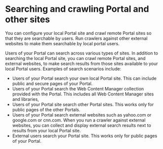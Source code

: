 # Searching and crawling Portal and other sites

You can configure your local Portal site and crawl remote Portal sites so that they are searchable by users. Run crawlers against other external websites to make them searchable by local portal users.

Users of your Portal can search across various types of sites. In addition to searching the local Portal site, you can crawl remote Portal sites, and external websites, to make search results from those sites available to your local Portal users. Examples of search scenarios include:

-   Users of your Portal search your own local Portal site. This can include public and secure pages of your Portal.
-   Users of your Portal search the Web Content Manager collection provided with the Portal. This includes all Web Content Manager sites and libraries,
-   Users of your Portal site search other Portal sites. This works only for public pages of the other Portals.
-   Users of your Portal search external websites such as yahoo.com or google.com or cnn.com. When you run a crawler against external websites, you can collect and display external search results next to results from your local Portal site.
-   External users search your Portal site. This works only for public pages of your Portal.

<!---
-  **[Enabe Apache Tika for Search](enable_3rdparty_tika.md)**
Beginning with Digital Experience Cumulative Fix version 95_CF205, Oracle Stellent use for Search has been replaced with Apache Tika.
 
-   **[Resetting the default search collection](srtcrtprtlstecllc.md)**  
Under certain circumstances, you might want to change the configuration of the portal site search collection. In this case, you must re-create the collection, as search collections cannot be modified.
-   **[Crawling a remote portal site](srcsrchngpubportpgs.md)**  
Configure Portal Search to crawl and index a remote, public portal site.
-   **[Crawling an external site using a seedlist provider](srtseedlistcreate.md)**  
The seedlist crawler is a special HTTP crawler that can be used to crawl external sites which publish their content using the seedlist format. The seedlist format is an ATOM/XML-based format specifically for publishing application content, including all its metadata. The format supports publishing only updated content between crawling sessions for more effective crawling. You can configure the seedlist crawler with general parameters, filters and schedulers, then run the crawler. -->


